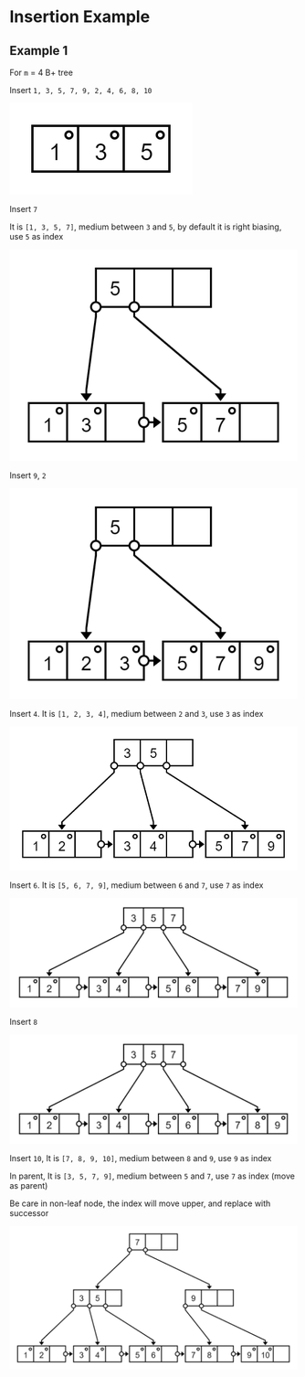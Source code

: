 # Insertion Example

## Example 1

For `m` = 4  B+ tree

Insert `1, 3, 5, 7, 9, 2, 4, 6, 8, 10`

<div class="h-100">

![](./image/step-1-1-3-5.png)

</div>

Insert `7`

It is `[1, 3, 5, 7]`, medium between `3` and `5`, by default it is right biasing, use `5` as index

<div class="h-250">

![](./image/step-2-7.png)

</div>

Insert `9`, `2`

<div class="h-250">

![](./image/step-3-9-2.png)

</div>

Insert `4`. It is `[1, 2, 3, 4]`, medium between `2` and `3`, use `3` as index

<div class="h-250">

![](./image/step-4-4.png)

</div>

Insert `6`. It is `[5, 6, 7, 9]`, medium between `6` and `7`, use `7` as index

<div class="h-250">

![](./image/step-5-6.png)

</div>

Insert `8`

<div class="h-250">

![](./image/step-6-8.png)

</div>

Insert `10`, It is `[7, 8, 9, 10]`, medium between `8` and `9`, use `9` as index

In parent, It is `[3, 5, 7, 9]`, medium between `5` and `7`, use `7` as index (move as parent)

Be care in non-leaf node, the index will move upper, and replace with successor

<div class="h-350">

![](./image/step-7-10.png)

</div>


